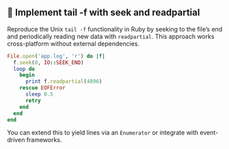 ## 🔄 Implement tail -f with seek and readpartial

Reproduce the Unix `tail -f` functionality in Ruby by seeking to the file’s end and periodically reading new data with `readpartial`. This approach works cross-platform without external dependencies.

```ruby
File.open('app.log', 'r') do |f|
  f.seek(0, IO::SEEK_END)
  loop do
    begin
      print f.readpartial(4096)
    rescue EOFError
      sleep 0.5
      retry
    end
  end
end
```

You can extend this to yield lines via an `Enumerator` or integrate with event-driven frameworks.